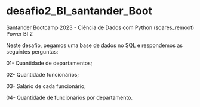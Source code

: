 # desafio2_BI_santander_Boot
Santander Bootcamp 2023 - Ciência de Dados com Python (soares_remoot) Power BI 2

Neste desafio, pegamos uma base de dados no SQL e respondemos as seguintes perguntas:

01- Quantidade de departamentos;

02- Quantidade funcionários;

03- Salário de cada funcionário;

04- Quantidade de funcionários por departamento.
